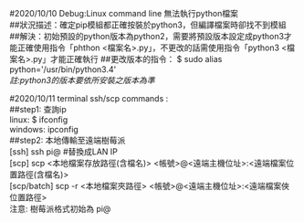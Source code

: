 #2020/10/10 Debug:Linux command line 無法執行python檔案  
	##狀況描述：確定pip模組都正確按裝於python3，但編譯檔案時卻找不到模組  
	##解決：初始預設的python版本為python2，需要將預設版本設定成python3才能正確使用指令「phthon <檔案名>.py」，不更改的話需使用指令「python3 <檔案名>.py」才能正確執行 
	##更改版本的指令： $ sudo alias python='/usr/bin/python3.4'  
		*註:python3的版本要依所安裝之版本為準*

#2020/10/11 terminal ssh/scp commands :  
	##step1: 查詢ip  
		linux: $ ifconfig  
		windows: ipconfig  
	##step2: 本地傳輸至遠端樹莓派    
		[ssh] ssh pi@<ip> #<ip>替換成LAN IP    
		[scp] scp <本地檔案存放路徑(含檔名)> <帳號>@<遠端主機位址>:<遠端檔案位置路徑(含檔名)>   
		[scp/batch] scp -r <本地檔案夾路徑> <帳號>@<遠端主機位址>:<遠端檔案俠位置路徑>  
		注意: 樹莓派格式初始為 pi@<IP>  